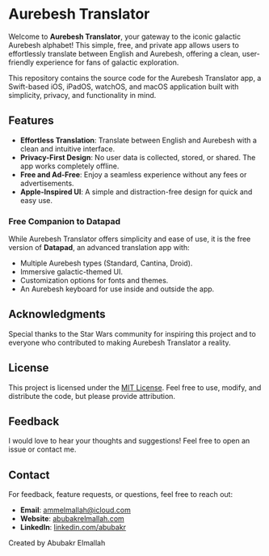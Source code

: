 # Aurebesh Translator

Welcome to **Aurebesh Translator**, your gateway to the iconic galactic Aurebesh alphabet! This simple, free, and private app allows users to effortlessly translate between English and Aurebesh, offering a clean, user-friendly experience for fans of galactic exploration.

This repository contains the source code for the Aurebesh Translator app, a Swift-based iOS, iPadOS, watchOS, and macOS application built with simplicity, privacy, and functionality in mind.

## Features

- **Effortless Translation**: Translate between English and Aurebesh with a clean and intuitive interface.
- **Privacy-First Design**: No user data is collected, stored, or shared. The app works completely offline.
- **Free and Ad-Free**: Enjoy a seamless experience without any fees or advertisements.
- **Apple-Inspired UI**: A simple and distraction-free design for quick and easy use.

### Free Companion to Datapad
While Aurebesh Translator offers simplicity and ease of use, it is the free version of **Datapad**, an advanced translation app with:
- Multiple Aurebesh types (Standard, Cantina, Droid).
- Immersive galactic-themed UI.
- Customization options for fonts and themes.
- An Aurebesh keyboard for use inside and outside the app.


## Acknowledgments

Special thanks to the Star Wars community for inspiring this project and to everyone who contributed to making Aurebesh Translator a reality.


## License

This project is licensed under the [MIT License](LICENSE). Feel free to use, modify, and distribute the code, but please provide attribution.

## Feedback

I would love to hear your thoughts and suggestions! Feel free to open an issue or contact me.

## Contact

For feedback, feature requests, or questions, feel free to reach out:
- **Email**: ammelmallah@icloud.com
- **Website**: [abubakrelmallah.com](https://abubakrelmallah.com/)
- **LinkedIn**: [linkedin.com/abubakr](https://www.linkedin.com/in/abubakr-elmallah-416a0b273/)

Created by Abubakr Elmallah
